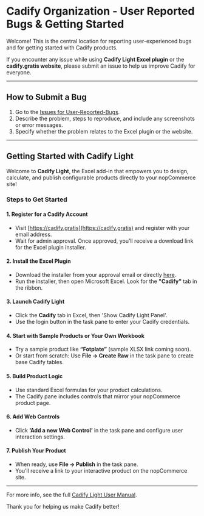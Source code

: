 # Cadify Organization - User Reported Bugs & Getting Started

Welcome! This is the central location for reporting user-experienced bugs and for getting started with Cadify products.

If you encounter any issue while using **Cadify Light Excel plugin** or the **cadify.gratis website**, please submit an issue to help us improve Cadify for everyone.

---

## How to Submit a Bug

1. Go to the [Issues for User-Reported-Bugs](https://github.com/Cadify/User-Reported-Bugs/issues).
2. Describe the problem, steps to reproduce, and include any screenshots or error messages.
3. Specify whether the problem relates to the Excel plugin or the website.

---

## Getting Started with Cadify Light

Welcome to **Cadify Light**, the Excel add-in that empowers you to design, calculate, and publish configurable products directly to your nopCommerce site!

### Steps to Get Started

#### 1. Register for a Cadify Account

- Visit [https://cadify.gratis](https://cadify.gratis) and register with your email address.
- Wait for admin approval. Once approved, you’ll receive a download link for the Excel plugin installer.

#### 2. Install the Excel Plugin

- Download the installer from your approval email or directly [here](https://www.dropbox.com/scl/fi/dmq81jxc89tgg5gw6h2f5/CadifySetup.msi?rlkey=d73g11utkvk69rop8nniv320b&st=rk0u5jh4&dl=1).
- Run the installer, then open Microsoft Excel. Look for the **"Cadify"** tab in the ribbon.

#### 3. Launch Cadify Light

- Click the **Cadify** tab in Excel, then 'Show Cadify Light Panel'.
- Use the login button in the task pane to enter your Cadify credentials.

#### 4. Start with Sample Products or Your Own Workbook

- Try a sample product like **“Fotplate”** (sample XLSX link coming soon).
- Or start from scratch: Use **File → Create Raw** in the task pane to create base Cadify tables.

#### 5. Build Product Logic

- Use standard Excel formulas for your product calculations.
- The Cadify pane includes controls that mirror your nopCommerce product page.

#### 6. Add Web Controls

- Click **‘Add a new Web Control’** in the task pane and configure user interaction settings.

#### 7. Publish Your Product

- When ready, use **File → Publish** in the task pane.
- You’ll receive a link to your interactive product on the nopCommerce site.

---

For more info, see the full [Cadify Light User Manual](https://cadify.github.io/Cadify-Light-User-Manual/).

Thank you for helping us make Cadify better!
